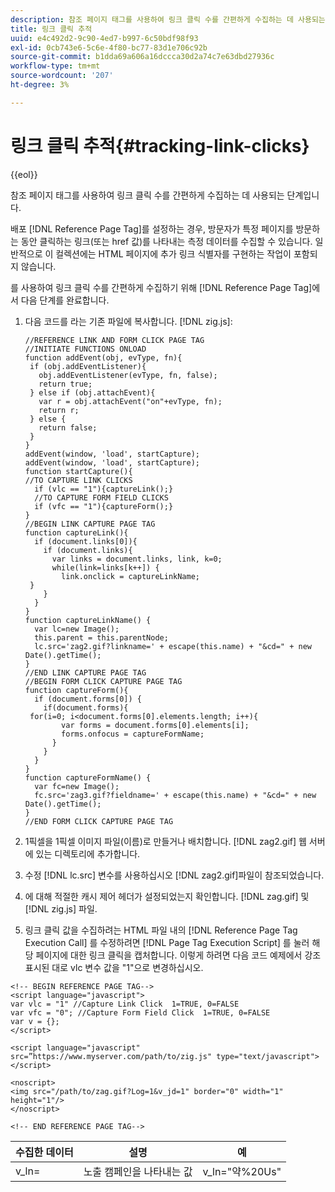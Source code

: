```yaml
---
description: 참조 페이지 태그를 사용하여 링크 클릭 수를 간편하게 수집하는 데 사용되는 단계입니다.
title: 링크 클릭 추적
uuid: e4c492d2-9c90-4ed7-b997-6c50bdf98f93
exl-id: 0cb743e6-5c6e-4f80-bc77-83d1e706c92b
source-git-commit: b1dda69a606a16dccca30d2a74c7e63dbd27936c
workflow-type: tm+mt
source-wordcount: '207'
ht-degree: 3%

---
```


# 링크 클릭 추적{#tracking-link-clicks}

{{eol}}

참조 페이지 태그를 사용하여 링크 클릭 수를 간편하게 수집하는 데 사용되는 단계입니다.

배포 [!DNL Reference Page Tag]를 설정하는 경우, 방문자가 특정 페이지를 방문하는 동안 클릭하는 링크(또는 href 값)를 나타내는 측정 데이터를 수집할 수 있습니다. 일반적으로 이 컬렉션에는 HTML 페이지에 추가 링크 식별자를 구현하는 작업이 포함되지 않습니다.

를 사용하여 링크 클릭 수를 간편하게 수집하기 위해 [!DNL Reference Page Tag]에서 다음 단계를 완료합니다.

1. 다음 코드를 라는 기존 파일에 복사합니다. [!DNL zig.js]:

   ```
   //REFERENCE LINK AND FORM CLICK PAGE TAG
   //INITIATE FUNCTIONS ONLOAD
   function addEvent(obj, evType, fn){
    if (obj.addEventListener){
      obj.addEventListener(evType, fn, false);
      return true;
    } else if (obj.attachEvent){
      var r = obj.attachEvent("on"+evType, fn);
      return r;
    } else {
      return false;
    }
   }
   addEvent(window, 'load', startCapture);
   addEvent(window, 'load', startCapture);
   function startCapture(){
   //TO CAPTURE LINK CLICKS
     if (vlc == "1"){captureLink();}
     //TO CAPTURE FORM FIELD CLICKS
     if (vfc == "1"){captureForm();}
   }
   //BEGIN LINK CAPTURE PAGE TAG
   function captureLink(){
     if (document.links[0]){
       if (document.links){
         var links = document.links, link, k=0;
         while(link=links[k++]) {
           link.onclick = captureLinkName;
    }
       }
     }
   }
   function captureLinkName() {
     var lc=new Image();
     this.parent = this.parentNode;
     lc.src='zag2.gif?linkname=' + escape(this.name) + "&cd=" + new Date().getTime();
   }
   //END LINK CAPTURE PAGE TAG
   //BEGIN FORM CLICK CAPTURE PAGE TAG
   function captureForm(){
     if (document.forms[0]) {
       if(document.forms){
    for(i=0; i<document.forms[0].elements.length; i++){
           var forms = document.forms[0].elements[i];
           forms.onfocus = captureFormName;
         }
       }
     }
   }
   function captureFormName() {
     var fc=new Image();
     fc.src='zag3.gif?fieldname=' + escape(this.name) + "&cd=" + new Date().getTime();
   }
   //END FORM CLICK CAPTURE PAGE TAG
   ```

1. 1픽셀을 1픽셀 이미지 파일(이름)로 만들거나 배치합니다. [!DNL zag2.gif] 웹 서버에 있는 디렉토리에 추가합니다.
1. 수정 [!DNL lc.src] 변수를 사용하십시오 [!DNL zag2.gif]파일이 참조되었습니다.

1. 에 대해 적절한 캐시 제어 헤더가 설정되었는지 확인합니다. [!DNL zag.gif] 및 [!DNL zig.js] 파일.

1. 링크 클릭 값을 수집하려는 HTML 파일 내의 [!DNL Reference Page Tag Execution Call] 를 수정하려면 [!DNL Page Tag Execution Script] 를 눌러 해당 페이지에 대한 링크 클릭을 캡처합니다. 이렇게 하려면 다음 코드 예제에서 강조 표시된 대로 vlc 변수 값을 &quot;1&quot;으로 변경하십시오.

```
<!-- BEGIN REFERENCE PAGE TAG-->
<script language="javascript">
var vlc = "1" //Capture Link Click  1=TRUE, 0=FALSE
var vfc = "0"; //Capture Form Field Click  1=TRUE, 0=FALSE
var v = {};
</script>

<script language="javascript" src=”https://www.myserver.com/path/to/zig.js" type="text/javascript"></script>

<noscript>
<img src="/path/to/zag.gif?Log=1&v_jd=1" border="0" width="1" height="1"/>
</noscript>

<!-- END REFERENCE PAGE TAG-->
```

| 수집한 데이터 | 설명 | 예 |
|---|---|---|
| v_ln= | 노출 캠페인을 나타내는 값 | v_ln=&quot;약%20Us&quot; |
